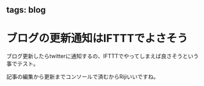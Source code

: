 tags: blog
---
# ブログの更新通知はIFTTTでよさそう

ブログ更新したらtwitterに通知するの、IFTTTでやってしまえば良さそうという事でテスト。

記事の編集から更新までコンソールで済むからRijiいいですね。
